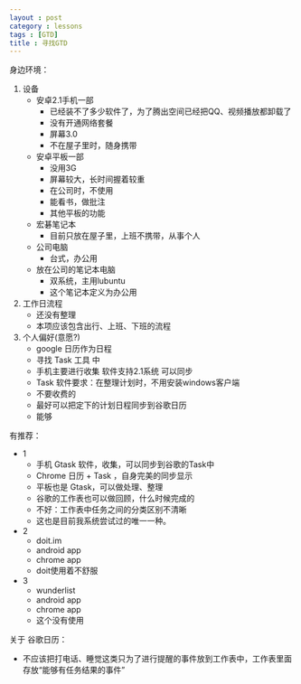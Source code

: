 ```yaml
---
layout : post
category : lessons
tags : [GTD]
title : 寻找GTD
---
```



身边环境：

 1. 设备
     + 安卓2.1手机一部
         - 已经装不了多少软件了，为了腾出空间已经把QQ、视频播放都卸载了
         - 没有开通网络套餐
         - 屏幕3.0
         - 不在屋子里时，随身携带
     + 安卓平板一部
         - 没用3G
         - 屏幕较大，长时间握着较重
         - 在公司时，不使用
         - 能看书，做批注
         - 其他平板的功能
     + 宏碁笔记本
         - 目前只放在屋子里，上班不携带，从事个人
     + 公司电脑
         - 台式，办公用
     + 放在公司的笔记本电脑
         - 双系统，主用lubuntu
         - 这个笔记本定义为办公用
 2. 工作日流程
     + 还没有整理
     + 本项应该包含出行、上班、下班的流程
 3. 个人偏好(意愿?)
     + google 日历作为日程
     + 寻找 Task 工具 中
     + 手机主要进行收集 软件支持2.1系统 可以同步
     + Task 软件要求：在整理计划时，不用安装windows客户端
     + 不要收费的
     + 最好可以把定下的计划日程同步到谷歌日历
     + 能够


有推荐：

 + 1
     - 手机 Gtask 软件，收集，可以同步到谷歌的Task中
     - Chrome 日历 + Task ，自身完美的同步显示
     - 平板也是 Gtask，可以做处理、整理
     - 谷歌的工作表也可以做回顾，什么时候完成的
     - 不好：工作表中任务之间的分类区别不清晰
     - 这也是目前我系统尝试过的唯一一种。
 + 2
     - doit.im
     - android app
     - chrome app
     - doit使用着不舒服
 + 3
     - wunderlist
     - android app
     - chrome app
     - 这个没有使用


关于 谷歌日历：

 + 不应该把打电话、睡觉这类只为了进行提醒的事件放到工作表中，工作表里面存放“能够有任务结果的事件”


